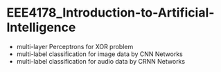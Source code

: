 # EEE4178_Introduction-to-Artificial-Intelligence
* multi-layer Perceptrons for XOR problem
* multi-label classification for image data by CNN Networks
* multi-label classification for audio data by CRNN Networks 

